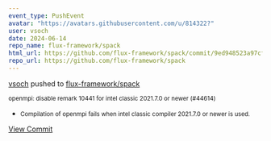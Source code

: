```yaml
---
event_type: PushEvent
avatar: "https://avatars.githubusercontent.com/u/814322?"
user: vsoch
date: 2024-06-14
repo_name: flux-framework/spack
html_url: https://github.com/flux-framework/spack/commit/9ed948523a97cf01e844afe2afdba5582c309a1c
repo_url: https://github.com/flux-framework/spack
---
```


<a href='https://github.com/vsoch' target='_blank'>vsoch</a> pushed to <a href='https://github.com/flux-framework/spack' target='_blank'>flux-framework/spack</a>

<small>openmpi: disable remark 10441 for intel classic 2021.7.0 or newer (#44614)

* Compilation of openmpi fails when intel classic compiler 2021.7.0
  or newer is used.</small>

<a href='https://github.com/flux-framework/spack/commit/9ed948523a97cf01e844afe2afdba5582c309a1c' target='_blank'>View Commit</a>